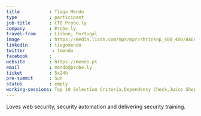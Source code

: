 ```yaml
---
title           : Tiago Mendo
type            : participant
job-title       : CTO Probe.ly
company         : Probe.ly
travel-from     : Lisbon, Portugal
image           : https://media.licdn.com/mpr/mpr/shrinknp_400_400/AAEAAQAAAAAAAAWrAAAAJGQxMmFmZjJkLWE2OTgtNDNhNy05Mzg2LTNkZTZkMTQ5MmViZQ.jpg
linkedin        : tiagomendo
twitter          : tmendo
facebook        :
website         : https://mendo.pt
email           : mendo@probe.ly
ticket          : 5x24h
pre-summit      : Sun
status          : empty
working-sessions: Top 10 Selection Criteria,Dependency Check,Juice Shop Brainstorming,Data behind Owasp Top 10 2017,A10 - Underprotected APIs,A7 - Insufficient Attack Protection,Securing the CI Pipeline,Implications of Owasp Top 10 2017,Security Guidance and Feedback in IDE,Webgoat,Securing GitHub Integrations,ZAP,Teaching Attacker perspective to Developers,NextGen Security Scanners,Machine Learning and Security,Sign Ceremony for Owasp Top 10 2017,Hackathon Daily Sessions
---
```

Loves web security, security automation and delivering security training.
